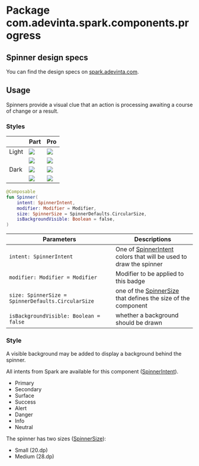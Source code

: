 # Package com.adevinta.spark.components.progress

## Spinner design specs

You can find the design specs
on [spark.adevinta.com](https://spark.adevinta.com/1186e1705/p/7651da-spinner/b/387bf3).

## Usage

Spinners provide a visual clue that an action is processing awaiting a course of change or a result.

### Styles

|       | Part                                                                                                                                                                            | Pro                                                                                                                                                                            |
|-------|---------------------------------------------------------------------------------------------------------------------------------------------------------------------------------|--------------------------------------------------------------------------------------------------------------------------------------------------------------------------------|
| Light | ![](../../../../../../../../../spark-screenshot-testing/src/test/snapshots/images/com.adevinta.spark_PreviewScreenshotTests_preview_tests_spinner_spinnermedium_part_light.png) | ![](../../../../../../../../../spark-screenshot-testing/src/test/snapshots/images/com.adevinta.spark_PreviewScreenshotTests_preview_tests_spinner_spinnermedium_pro_light.png) |
|       | ![](../../../../../../../../../spark-screenshot-testing/src/test/snapshots/images/com.adevinta.spark_PreviewScreenshotTests_preview_tests_spinner_spinnersmall_part_light.png)  | ![](../../../../../../../../../spark-screenshot-testing/src/test/snapshots/images/com.adevinta.spark_PreviewScreenshotTests_preview_tests_spinner_spinnersmall_pro_light.png)  |
| Dark  | ![](../../../../../../../../../spark-screenshot-testing/src/test/snapshots/images/com.adevinta.spark_PreviewScreenshotTests_preview_tests_spinner_spinnermedium_part_dark.png)  | ![](../../../../../../../../../spark-screenshot-testing/src/test/snapshots/images/com.adevinta.spark_PreviewScreenshotTests_preview_tests_spinner_spinnermedium_pro_dark.png)  |
|       | ![](../../../../../../../../../spark-screenshot-testing/src/test/snapshots/images/com.adevinta.spark_PreviewScreenshotTests_preview_tests_spinner_spinnersmall_part_dark.png)   | ![](../../../../../../../../../spark-screenshot-testing/src/test/snapshots/images/com.adevinta.spark_PreviewScreenshotTests_preview_tests_spinner_spinnersmall_pro_dark.png)   |

```kotlin
@Composable
fun Spinner(
    intent: SpinnerIntent,
    modifier: Modifier = Modifier,
    size: SpinnerSize = SpinnerDefaults.CircularSize,
    isBackgroundVisible: Boolean = false,
)
```

| Parameters                                         | Descriptions                                                                          |
|----------------------------------------------------|---------------------------------------------------------------------------------------|
| `intent: SpinnerIntent`                            | One of [SpinnerIntent](SpinnerIntent.kt) colors that will be used to draw the spinner |
| `modifier: Modifier = Modifier`                    | Modifier to be applied to this badge                                                  |                                                                                                                     |
| `size: SpinnerSize = SpinnerDefaults.CircularSize` | one of the [SpinnerSize](SpinnerDefaults.kt) that defines the size of the component   |
| `isBackgroundVisible: Boolean = false`             | whether a background should be drawn                                                  |

### Style

A visible background may be added to display a background behind the spinner.

All intents from Spark are available for this component ([SpinnerIntent](SpinnerIntent.kt)).
- Primary
- Secondary
- Surface
- Success
- Alert
- Danger
- Info
- Neutral

The spinner has two sizes ([SpinnerSize](SpinnerDefaults.kt)):
- Small (20.dp)
- Medium (28.dp)
